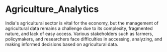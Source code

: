 # Agriculture_Analytics
India's agricultural sector is vital for the economy, but the management of agricultural data remains a challenge due to its complexity, fragmented nature, and lack of easy access. Various stakeholders such as farmers, policymakers, and researchers face difficulties in accessing, analyzing, and making informed decisions based on agricultural data.
